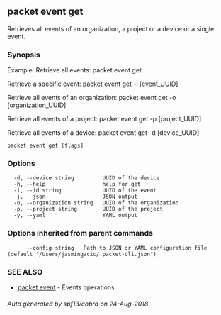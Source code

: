 ## packet event get

Retrieves all events of an organization, a project or a device or a single event.

### Synopsis

Example:
Retrieve all events:
packet event get

Retrieve a specific event:
packet event get -i [event_UUID]

Retrieve all events of an organization:
packet event get -o [organization_UUID]

Retrieve all events of a project:
packet event get -p [project_UUID]

Retrieve all events of a device:
packet event get -d [device_UUID]


```
packet event get [flags]
```

### Options

```
  -d, --device string         UUID of the device
  -h, --help                  help for get
  -i, --id string             UUID of the event
  -j, --json                  JSON output
  -o, --organization string   UUID of the organization
  -p, --project string        UUID of the project
  -y, --yaml                  YAML output
```

### Options inherited from parent commands

```
      --config string   Path to JSON or YAML configuration file (default "/Users/jasmingacic/.packet-cli.json")
```

### SEE ALSO

* [packet event](packet_event.md)	 - Events operations

###### Auto generated by spf13/cobra on 24-Aug-2018
